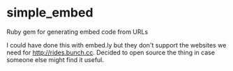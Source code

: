 # simple_embed

Ruby gem for generating embed code from URLs

I could have done this with embed.ly but they don't support the websites we need for http://rides.bunch.cc. Decided to open source the thing in case someone else might find it useful.


